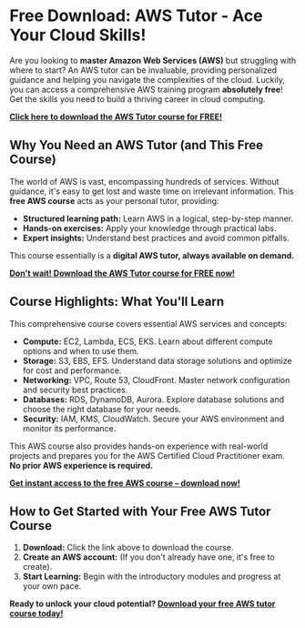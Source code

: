 # Free Download: AWS Tutor - Ace Your Cloud Skills!

Are you looking to **master Amazon Web Services (AWS)** but struggling with where to start? An AWS tutor can be invaluable, providing personalized guidance and helping you navigate the complexities of the cloud. Luckily, you can access a comprehensive AWS training program **absolutely free**! Get the skills you need to build a thriving career in cloud computing.

[**Click here to download the AWS Tutor course for FREE!**](https://udemywork.com/aws-tutor)

## Why You Need an AWS Tutor (and This Free Course)

The world of AWS is vast, encompassing hundreds of services. Without guidance, it's easy to get lost and waste time on irrelevant information. This **free AWS course** acts as your personal tutor, providing:

*   **Structured learning path:** Learn AWS in a logical, step-by-step manner.
*   **Hands-on exercises:** Apply your knowledge through practical labs.
*   **Expert insights:** Understand best practices and avoid common pitfalls.

This course essentially is a **digital AWS tutor, always available on demand.**

[**Don't wait! Download the AWS Tutor course for FREE now!**](https://udemywork.com/aws-tutor)

## Course Highlights: What You'll Learn

This comprehensive course covers essential AWS services and concepts:

*   **Compute:** EC2, Lambda, ECS, EKS. Learn about different compute options and when to use them.
*   **Storage:** S3, EBS, EFS. Understand data storage solutions and optimize for cost and performance.
*   **Networking:** VPC, Route 53, CloudFront. Master network configuration and security best practices.
*   **Databases:** RDS, DynamoDB, Aurora. Explore database solutions and choose the right database for your needs.
*   **Security:** IAM, KMS, CloudWatch. Secure your AWS environment and monitor its performance.

This AWS course also provides hands-on experience with real-world projects and prepares you for the AWS Certified Cloud Practitioner exam. **No prior AWS experience is required.**

[**Get instant access to the free AWS course – download now!**](https://udemywork.com/aws-tutor)

## How to Get Started with Your Free AWS Tutor Course

1.  **Download:** Click the link above to download the course.
2.  **Create an AWS account:** (If you don't already have one, it's free to create).
3.  **Start Learning:** Begin with the introductory modules and progress at your own pace.

**Ready to unlock your cloud potential? [Download your free AWS tutor course today!](https://udemywork.com/aws-tutor)**
